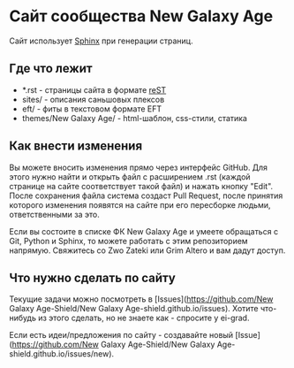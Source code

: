 Сайт сообщества New Galaxy Age
==============================

Сайт использует [Sphinx](http://sphinx.readthedocs.org/en/latest/) при генерации страниц.

Где что лежит
-------------

* \*.rst - страницы сайта в формате [reST](http://docutils.sf.net/rst.html)
* sites/ - описания саньшовых плексов
* eft/ - фиты в текстовом формате EFT
* themes/New Galaxy Age/ - html-шаблон, css-стили, статика

Как внести изменения
--------------------

Вы можете вносить изменения прямо через интерфейс GitHub. Для этого нужно найти
и открыть файл с расширением .rst (каждой странице на сайте соответствует такой
файл) и нажать кнопку "Edit". После сохранения файла система создаст Pull
Request, после принятия которого изменения появятся на сайте при его пересборке
людьми, ответственными за это.

Если вы состоите в списке ФК New Galaxy Age и умеете обращаться с Git, Python и
Sphinx, то можете работать с этим репозиторием напрямую.
Свяжитесь со Zwo Zateki или Grim Altero и вам дадут доступ.

Что нужно сделать по сайту
--------------------------

Текущие задачи можно посмотреть в [Issues](https://github.com/New Galaxy Age-Shield/New Galaxy Age-shield.github.io/issues).
Хотите что-нибудь из этого сделать, но не знаете как - спросите у ei-grad.

Если есть идеи/предложения по сайту - создавайте новый [Issue](https://github.com/New Galaxy Age-Shield/New Galaxy Age-shield.github.io/issues/new).
